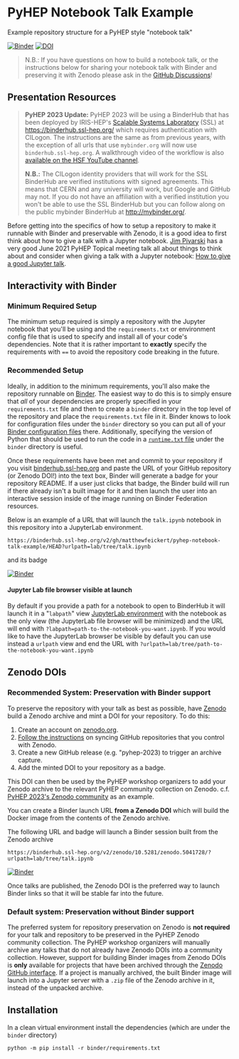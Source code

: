 # PyHEP Notebook Talk Example

Example repository structure for a PyHEP style "notebook talk"

[![Binder](https://mybinder.org/badge_logo.svg)](https://mybinder.org/v2/gh/matthewfeickert/pyhep-notebook-talk-example/HEAD?urlpath=lab/tree/talk.ipynb)
[![DOI](https://zenodo.org/badge/381276327.svg)](https://zenodo.org/badge/latestdoi/381276327)

> N.B.: If you have questions on how to build a notebook talk, or the instructions below for sharing your notebook talk with Binder and preserving it with Zenodo please ask in the [GitHub Discussions](https://github.com/matthewfeickert/pyhep-notebook-talk-example/discussions)!

## Presentation Resources

> **PyHEP 2023 Update:** PyHEP 2023 will be using a BinderHub that has been deployed by IRIS-HEP's [Scalable Systems Laboratory](https://iris-hep.org/ssl.html) (SSL) at https://binderhub.ssl-hep.org/ which requires authentication with CILogon.
> The instructions are the same as from previous years, with the exception of all urls that use `mybinder.org` will now use `binderhub.ssl-hep.org`.
> A walkthrough video of the workflow is also [available on the HSF YouTube channel](https://youtu.be/4D6eYHNQip0).
>
> **N.B.:** The CILogon identity providers that will work for the SSL BinderHub are verified institutions with signed agreements.
> This means that CERN and any university will work, but Google and GitHub may not.
> If you do not have an affiliation with a verified institution you won't be able to use the SSL BinderHub but you can follow along on the public mybinder BinderHub at http://mybinder.org/.

Before getting into the specifics of how to setup a repository to make it runnable with Binder and preservable with Zenodo, it is a good idea to first think about how to give a talk with a Jupyter notebook.
[Jim Pivarski](https://github.com/jpivarski) has a very good June 2021 PyHEP Topical meeting talk all about things to think about and consider when giving a talk with a Jupyter notebook: [How to give a good Jupyter talk](https://indico.cern.ch/event/1044648/).

## Interactivity with Binder

### Minimum Required Setup

The minimum setup required is simply a repository with the Jupyter notebook that you'll be using and the `requirements.txt` or environment config file that is used to specify and install all of your code's dependencies.
Note that it is rather important to **exactly** specify the requirements with `==` to avoid the repository code breaking in the future.

### Recommended Setup

Ideally, in addition to the minimum requirements, you'll also make the repository runnable on [Binder](https://mybinder.org/).
The easiest way to do this is to simply ensure that _all_ of your dependencies are properly specified in your `requirements.txt` file and then to create a `binder` directory in the top level of the repository and place the `requirements.txt` file in it.
Binder knows to look for configuration files under the `binder` directory so you can put all of your [Binder configuration files](https://mybinder.readthedocs.io/en/latest/using/config_files.html) there.
Additionally, specifying the version of Python that should be used to run the code in a [`runtime.txt` file](https://mybinder.readthedocs.io/en/latest/using/config_files.html#runtime-txt-specifying-runtimes) under the `binder` directory is useful.

Once these requirements have been met and commit to your repository if you visit [binderhub.ssl-hep.org](https://binderhub.ssl-hep.org/) and paste the URL of your GitHub repository (or Zenodo DOI!) into the text box, Binder will generate a badge for your repository README.
If a user just clicks that badge, the Binder build will run if there already isn't a built image for it and then launch the user into an interactive session inside of the image running on Binder Federation resources.

Below is an example of a URL that will launch the `talk.ipynb` notebook in this repository into a JupyterLab environment.

```
https://binderhub.ssl-hep.org/v2/gh/matthewfeickert/pyhep-notebook-talk-example/HEAD?urlpath=lab/tree/talk.ipynb
```

and its badge

[![Binder](https://mybinder.org/badge_logo.svg)](https://binderhub.ssl-hep.org/v2/gh/matthewfeickert/pyhep-notebook-talk-example/HEAD?urlpath=lab/tree/talk.ipynb)

#### Jupyter Lab file browser visible at launch

By default if you provide a path for a notebook to open to BinderHub it will launch it in a "`labpath`" view [JupyterLab environment](https://mybinder.readthedocs.io/en/latest/howto/user_interface.html#jupyterlab) with the notebook as the only view (the JupyterLab file browser will be minimized) and the URL will end with `?labpath=path-to-the-notebook-you-want.ipynb`.
If you would like to have the JupyterLab browser be visible by default you can use instead a `urlpath` view and end the URL with `?urlpath=lab/tree/path-to-the-notebook-you-want.ipynb`

## Zenodo DOIs

### Recommended System: Preservation with Binder support

To preserve the repository with your talk as best as possible, have [Zenodo](https://zenodo.org/) build a Zenodo archive and mint a DOI for your repository.
To do this:

1. Create an account on [zenodo.org](https://zenodo.org/).
2. [Follow the instructions](https://zenodo.org/account/settings/github/) on syncing GitHub repositories that you control with Zenodo.
3. Create a new GitHub release (e.g. "pyhep-2023) to trigger an archive capture.
4. Add the minted DOI to your repository as a badge.

This DOI can then be used by the PyHEP workshop organizers to add your Zenodo archive to the relevant PyHEP community collection on Zenodo. c.f. [PyHEP 2023's Zenodo community](https://zenodo.org/communities/pyhep2023) as an example.

You can create a Binder launch URL **from a Zenodo DOI** which will build the Docker image from the contents of the Zenodo archive.

The following URL and badge will launch a Binder session built from the Zenodo archive

```
https://binderhub.ssl-hep.org/v2/zenodo/10.5281/zenodo.5041728/?urlpath=lab/tree/talk.ipynb
```

[![Binder](https://mybinder.org/badge_logo.svg)](https://binderhub.ssl-hep.org/v2/zenodo/10.5281/zenodo.5041728/?urlpath=lab/tree/talk.ipynb)

Once talks are published, the Zenodo DOI is the preferred way to launch Binder links so that it will be stable far into the future.

### Default system: Preservation without Binder support

The preferred system for repository preservation on Zenodo is **not required** for your talk and repository to be preserved in the PyHEP Zenodo community collection.
The PyHEP workshop organizers will manually archive any talks that do not already have Zenodo DOIs into a community collection.
However, support for building Binder images from Zenodo DOIs is **only** available for projects that have been archived through the [Zenodo GitHub interface](https://zenodo.org/account/settings/github/).
If a project is manually archived, the built Binder image will launch into a Jupyter server with a `.zip` file of the Zenodo archive in it, instead of the unpacked archive.

## Installation

In a clean virtual environment install the dependencies (which are under the `binder` directory)

```console
python -m pip install -r binder/requirements.txt
```
